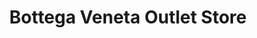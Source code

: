 ---
title: "Bottega Veneta Outlet Store"
url: /metzingen/bottega-veneta-outlet-store/
shop: Modehaus
---